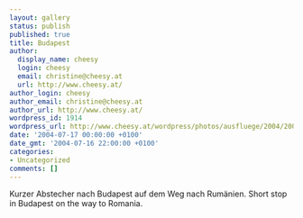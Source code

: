 ```yaml
---
layout: gallery
status: publish
published: true
title: Budapest
author:
  display_name: cheesy
  login: cheesy
  email: christine@cheesy.at
  url: http://www.cheesy.at/
author_login: cheesy
author_email: christine@cheesy.at
author_url: http://www.cheesy.at/
wordpress_id: 1914
wordpress_url: http://www.cheesy.at/wordpress/photos/ausfluege/2004/2004-07-17/
date: '2004-07-17 00:00:00 +0100'
date_gmt: '2004-07-16 22:00:00 +0100'
categories:
- Uncategorized
comments: []
---
```

<!--:de-->Kurzer Abstecher nach Budapest auf dem Weg nach Rumänien.
<!--:--><!--:en-->Short stop in Budapest on the way to Romania.
<!--:-->
